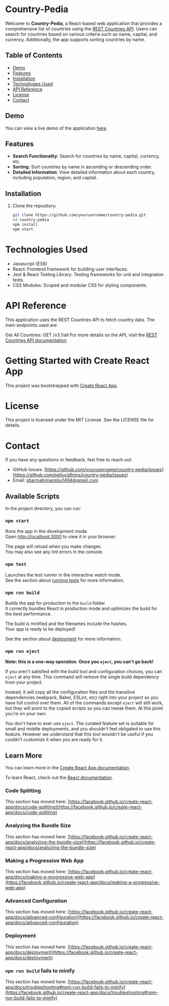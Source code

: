 # Country-Pedia

Welcome to **Country-Pedia**, a React-based web application that provides a comprehensive list of countries using the [REST Countries API](http://restcountries.com/v3.1/all). Users can search for countries based on various criteria such as name, capital, and currency. Additionally, the app supports sorting countries by name.

## Table of Contents

- [Demo](##demo)
- [Features](##features)
- [Installation](##installation)
- [Technologies Used](#technologies-used)
- [API Reference](#api-reference)
- [License](#license)
- [Contact](#contact)

## Demo

You can view a live demo of the application [here](#).

## Features

- **Search Functionality**: Search for countries by name, capital, currency, etc.
- **Sorting**: Sort countries by name in ascending or descending order.
- **Detailed Information**: View detailed information about each country, including population, region, and capital.

## Installation

1. Clone the repository:
   ```bash
   git clone https://github.com/yourusername/country-pedia.git
   cd country-pedia
   npm install
   npm start

# Technologies Used
- Javascript (ES6)
- React: Frontend framework for building user interfaces.
- Jest & React Testing Library: Testing frameworks for unit and integration tests.
- CSS Modules: Scoped and modular CSS for styling components.

# API Reference
This application uses the REST Countries API to fetch country data. The main endpoints used are:

Get All Countries: GET /v3.1/all
For more details on the API, visit the [REST Countries API documentation](https://restcountries.com/).

# Getting Started with Create React App

This project was bootstrapped with [Create React App](https://github.com/facebook/create-react-app).

# License
This project is licensed under the MIT License. See the LICENSE file for details.

# Contact
If you have any questions or feedback, feel free to reach out:

- GitHub Issues: [https://github.com/yourusername/country-pedia/issues](https://github.com/pellucidhims/country-pedia/issues)
- Email: sharmahimanshu1494@gmail.com

## Available Scripts

In the project directory, you can run:

### `npm start`

Runs the app in the development mode.\
Open [http://localhost:3000](http://localhost:3000) to view it in your browser.

The page will reload when you make changes.\
You may also see any lint errors in the console.

### `npm test`

Launches the test runner in the interactive watch mode.\
See the section about [running tests](https://facebook.github.io/create-react-app/docs/running-tests) for more information.

### `npm run build`

Builds the app for production to the `build` folder.\
It correctly bundles React in production mode and optimizes the build for the best performance.

The build is minified and the filenames include the hashes.\
Your app is ready to be deployed!

See the section about [deployment](https://facebook.github.io/create-react-app/docs/deployment) for more information.

### `npm run eject`

**Note: this is a one-way operation. Once you `eject`, you can't go back!**

If you aren't satisfied with the build tool and configuration choices, you can `eject` at any time. This command will remove the single build dependency from your project.

Instead, it will copy all the configuration files and the transitive dependencies (webpack, Babel, ESLint, etc) right into your project so you have full control over them. All of the commands except `eject` will still work, but they will point to the copied scripts so you can tweak them. At this point you're on your own.

You don't have to ever use `eject`. The curated feature set is suitable for small and middle deployments, and you shouldn't feel obligated to use this feature. However we understand that this tool wouldn't be useful if you couldn't customize it when you are ready for it.

## Learn More

You can learn more in the [Create React App documentation](https://facebook.github.io/create-react-app/docs/getting-started).

To learn React, check out the [React documentation](https://reactjs.org/).

### Code Splitting

This section has moved here: [https://facebook.github.io/create-react-app/docs/code-splitting](https://facebook.github.io/create-react-app/docs/code-splitting)

### Analyzing the Bundle Size

This section has moved here: [https://facebook.github.io/create-react-app/docs/analyzing-the-bundle-size](https://facebook.github.io/create-react-app/docs/analyzing-the-bundle-size)

### Making a Progressive Web App

This section has moved here: [https://facebook.github.io/create-react-app/docs/making-a-progressive-web-app](https://facebook.github.io/create-react-app/docs/making-a-progressive-web-app)

### Advanced Configuration

This section has moved here: [https://facebook.github.io/create-react-app/docs/advanced-configuration](https://facebook.github.io/create-react-app/docs/advanced-configuration)

### Deployment

This section has moved here: [https://facebook.github.io/create-react-app/docs/deployment](https://facebook.github.io/create-react-app/docs/deployment)

### `npm run build` fails to minify

This section has moved here: [https://facebook.github.io/create-react-app/docs/troubleshooting#npm-run-build-fails-to-minify](https://facebook.github.io/create-react-app/docs/troubleshooting#npm-run-build-fails-to-minify)
